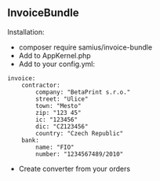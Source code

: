 InvoiceBundle
-------------
Installation:
- composer require samius/invoice-bundle
- Add to AppKernel.php
- Add to your config.yml:
```
invoice:
    contractor:
        company: "BetaPrint s.r.o."
        street: "Ulice"
        town: "Mesto"
        zip: "123 45"
        ic: "123456"
        dic: "CZ123456"
        country: "Czech Republic"
    bank:
        name: "FIO"
        number: "1234567489/2010"

```


- Create converter from your orders


